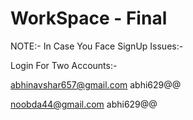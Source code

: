 # WorkSpace - Final 

NOTE:- In Case You Face SignUp Issues:- 

Login For Two Accounts:- 

abhinavshar657@gmail.com
abhi629@@

noobda44@gmail.com
abhi629@@
